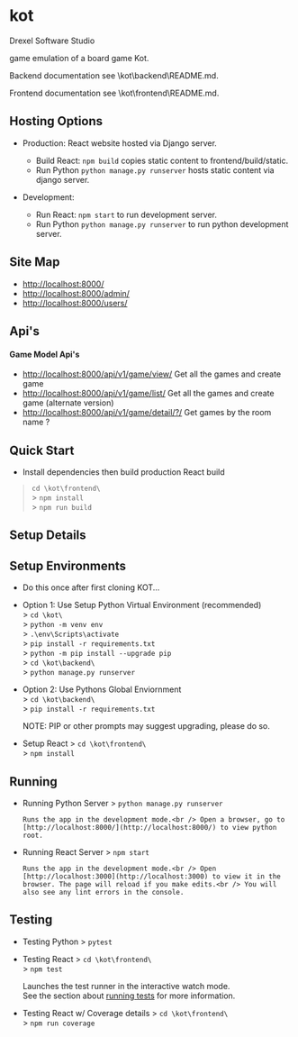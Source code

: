 # kot

Drexel Software Studio

game emulation of a board game Kot.

Backend documentation see \kot\backend\README.md.

Frontend documentation see \kot\frontend\README.md.

## Hosting Options

- Production: React website hosted via Django server.

  - Build React: `npm build` copies static content to frontend/build/static.
  - Run Python `python manage.py runserver` hosts static content via django server.

- Development:
  - Run React: `npm start` to run development server.
  - Run Python `python manage.py runserver` to run python development server.

## Site Map

- <http://localhost:8000/>
- <http://localhost:8000/admin/>
- <http://localhost:8000/users/>

## Api's

#### Game Model Api's

- <http://localhost:8000/api/v1/game/view/>
  Get all the games and create game
- <http://localhost:8000/api/v1/game/list/>
  Get all the games and create game (alternate version)
- <http://localhost:8000/api/v1/game/detail/?/>
  Get games by the room name ?

## Quick Start

- Install dependencies then build production React build

> `cd \kot\frontend\` </br> > `npm install` </br> > `npm run build` </br>

## Setup Details

## Setup Environments

- Do this once after first cloning KOT...

- Option 1: Use Setup Python Virtual Environment (recommended) </br> > `cd \kot\` </br> > `python -m venv env` </br> > `.\env\Scripts\activate` </br> > `pip install -r requirements.txt`</br> > `python -m pip install --upgrade pip`</br> > `cd \kot\backend\`</br> > `python manage.py runserver` </br>

- Option 2: Use Pythons Global Enviornment </br> > `cd \kot\backend\` </br> > `pip install -r requirements.txt`

  NOTE: PIP or other prompts may suggest upgrading, please do so.

- Setup React > `cd \kot\frontend\` </br> > `npm install`

## Running

- Running Python Server > `python manage.py runserver`</br>

      Runs the app in the development mode.<br /> Open a browser, go to [http://localhost:8000/](http://localhost:8000/) to view python root.

- Running React Server > `npm start`</br>

      Runs the app in the development mode.<br /> Open [http://localhost:3000](http://localhost:3000) to view it in the browser. The page will reload if you make edits.<br /> You will also see any lint errors in the console.

## Testing

- Testing Python > `pytest`</br>

- Testing React > `cd \kot\frontend\` </br> > `npm test`

  Launches the test runner in the interactive watch mode.<br /> See the section about [running tests](https://facebook.github.io/create-react-app/docs/running-tests) for more information.

- Testing React w/ Coverage details > `cd \kot\frontend\` </br> > `npm run coverage`
